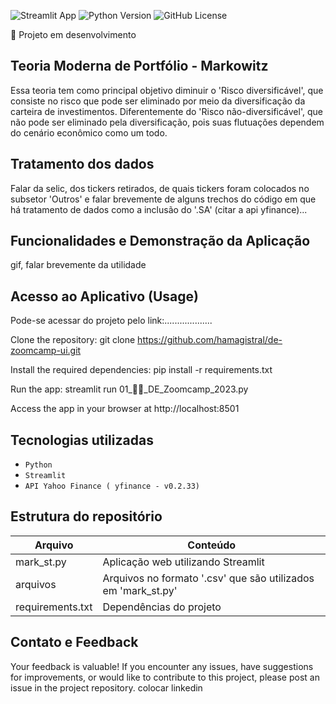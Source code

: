 ![Streamlit App](https://static.streamlit.io/badges/streamlit_badge_black_white.svg)
![Python Version](https://img.shields.io/badge/python-3.11.6-blue.svg)
![GitHub License](https://img.shields.io/github/license/jrodrigotico/python)
<!-- ![Badge em Desenvolvimento](http://img.shields.io/static/v1?label=STATUS&message=EM%20DESENVOLVIMENTO&color=GREEN&style=for-the-badge) -->
:office: Projeto em desenvolvimento


## Teoria Moderna de Portfólio - Markowitz
Essa teoria tem como principal objetivo diminuir o 'Risco diversificável', que consiste 
no risco que pode ser eliminado por meio da diversificação da carteira de investimentos. Diferentemente 
do 'Risco não-diversificável', que não pode ser eliminado pela diversificação, pois suas flutuações dependem 
do cenário econômico como um todo.


## Tratamento dos dados
Falar da selic, dos tickers retirados, de quais tickers foram colocados no subsetor 'Outros' e falar brevemente de alguns trechos do código
em que há tratamento de dados como a inclusão do '.SA' (citar a api yfinance)...


## Funcionalidades e Demonstração da Aplicação
gif, falar brevemente da utilidade


## Acesso ao Aplicativo (Usage)
Pode-se acessar do projeto pelo link:...................

Clone the repository:
git clone https://github.com/hamagistral/de-zoomcamp-ui.git

Install the required dependencies:
pip install -r requirements.txt

Run the app:
streamlit run 01_👨‍🔧_DE_Zoomcamp_2023.py

Access the app in your browser at http://localhost:8501


## Tecnologias utilizadas
- ``Python``
- ``Streamlit``
- ``API Yahoo Finance ( yfinance - v0.2.33)``


## Estrutura do repositório
| Arquivo | Conteúdo |
| ------------- | ------------- |
| mark_st.py | Aplicação web utilizando Streamlit |
| arquivos | Arquivos no formato '.csv' que são utilizados em 'mark_st.py' |
| requirements.txt | Dependências do projeto |


## Contato e Feedback
Your feedback is valuable! If you encounter any issues, have suggestions for improvements, or would like to contribute to this project, please post an issue in the project repository.
colocar linkedin 




